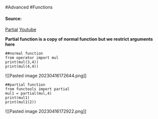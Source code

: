 #Advanced #Functions 

#### Source:
[Partial](https://www.learnpython.org/en/Partial_functions)
[Youtube](https://www.youtube.com/watch?v=mWcFMrrQR4A)

**Partial function is a copy of normal function but we restrict arguments here**

```
##normal function
from operator import mul
print(mul(3,4))
print(mul(4,4))
```

![[Pasted image 20230416172644.png]]

```
##partial function
from functools import partial
mul1 = partial(mul,4)
print(mul1)
print(mul1(2))
```

![[Pasted image 20230416172922.png]]

